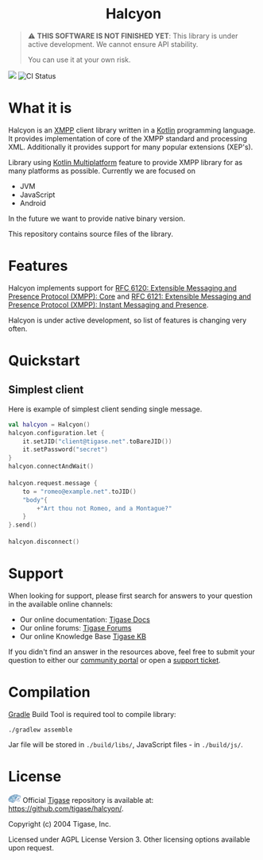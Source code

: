 <h1>
  <div style="text-align: center">Halcyon</div>
</h1>

> :warning: **THIS SOFTWARE IS NOT FINISHED YET**:
> This library is under active development. We cannot ensure API stability.
>
> You can use it at your own risk.

<img src="https://tc.tigase.net/app/rest/builds/buildType:(id:Halcyon_BuildArtur)/statusIcon" width="100"/> ![CI Status](https://github.com/tigase/halcyon/actions/workflows/gradle.yml/badge.svg)

# What it is

Halcyon is an [XMPP](https://xmpp.org) client library written in a [Kotlin](https://kotlinlang.org/) programming language. 
It provides implementation of core of the XMPP standard and processing XML. Additionally it provides support for many popular extensions (XEP's).

Library using [Kotlin Multiplatform](https://kotlinlang.org/docs/reference/multiplatform.html) feature to provide XMPP library for as many platforms as possible.
Currently we are focused on
* JVM
* JavaScript
* Android

In the future we want to provide native binary version. 

This repository contains source files of the library.

# Features
Halcyon implements support for [RFC 6120: Extensible Messaging and Presence Protocol (XMPP): Core](https://xmpp.org/rfcs/rfc6120.html) and [RFC 6121: Extensible Messaging and Presence Protocol (XMPP): Instant Messaging and Presence](https://xmpp.org/rfcs/rfc6121.html).

Halcyon is under active development, so list of features is changing very often.

# Quickstart

## Simplest client

Here is example of simplest client sending single message.

```kotlin
val halcyon = Halcyon()
halcyon.configuration.let {
    it.setJID("client@tigase.net".toBareJID())
    it.setPassword("secret")
}
halcyon.connectAndWait()

halcyon.request.message {
    to = "romeo@example.net".toJID()
    "body"{
        +"Art thou not Romeo, and a Montague?"
    }
}.send()

halcyon.disconnect()
``` 

# Support

When looking for support, please first search for answers to your question in the available online channels:

* Our online documentation: [Tigase Docs](https://docs.tigase.net)
* Our online forums: [Tigase Forums](https://help.tigase.net/portal/community)
* Our online Knowledge Base [Tigase KB](https://help.tigase.net/portal/kb)

If you didn't find an answer in the resources above, feel free to submit your question to either our 
[community portal](https://help.tigase.net/portal/community) or open a [support ticket](https://help.tigase.net/portal/newticket).
 
# Compilation 

[Gradle](https://gradle.org/) Build Tool is required tool to compile library:

    ./gradlew assemble

Jar file will be stored in `./build/libs/`, JavaScript files - in `./build/js/`.

# License

<img alt="Tigase Tigase Logo" src="https://github.com/tigase/website-assets/blob/master/tigase/images/tigase-logo.png?raw=true" width="25"/> Official <a href="https://tigase.net/">Tigase</a> repository is available at: https://github.com/tigase/halcyon/.

Copyright (c) 2004 Tigase, Inc.

Licensed under AGPL License Version 3. Other licensing options available upon request.
